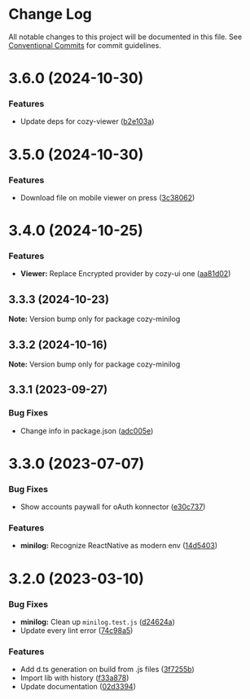 # Change Log

All notable changes to this project will be documented in this file.
See [Conventional Commits](https://conventionalcommits.org) for commit guidelines.

# 3.6.0 (2024-10-30)


### Features

* Update deps for cozy-viewer ([b2e103a](https://github.com/cozy/cozy-libs/commit/b2e103a1280182881ae1133860c0a09650271920))





# 3.5.0 (2024-10-30)


### Features

* Download file on mobile viewer on press ([3c38062](https://github.com/cozy/cozy-libs/commit/3c38062e2c83d5b8f7d0065323c18d45b5ce9564))





# 3.4.0 (2024-10-25)


### Features

* **Viewer:** Replace Encrypted provider by cozy-ui one ([aa81d02](https://github.com/cozy/cozy-libs/commit/aa81d02f0a70de8044f704cbd895b1d54c9f38b8))





## 3.3.3 (2024-10-23)

**Note:** Version bump only for package cozy-minilog





## 3.3.2 (2024-10-16)

**Note:** Version bump only for package cozy-minilog





## 3.3.1 (2023-09-27)


### Bug Fixes

* Change info in package.json ([adc005e](https://github.com/cozy/cozy-libs/commit/adc005e9059435ad66d4fc045f7ecbf3ffba54c9))





# 3.3.0 (2023-07-07)


### Bug Fixes

* Show accounts paywall for oAuth konnector ([e30c737](https://github.com/mixu/minilog/commit/e30c7370e7e1ce41c8238acc3e97f53380935b74))


### Features

* **minilog:** Recognize ReactNative as modern env ([14d5403](https://github.com/mixu/minilog/commit/14d5403de3021f418f98d2c1b1a1578910f34186))





# 3.2.0 (2023-03-10)


### Bug Fixes

* **minilog:** Clean up `minilog.test.js` ([d24624a](https://github.com/mixu/minilog/commit/d24624a6ecdf65172b0f13e3700bb8620b08e753))
* Update every lint error ([74c98a5](https://github.com/mixu/minilog/commit/74c98a5514145e176047ebd2c233e3f01c7bda7f))


### Features

* Add d.ts generation on build from .js files ([3f7255b](https://github.com/mixu/minilog/commit/3f7255b41b88fe158fe77b37fe0b497ac7603031))
* Import lib with history ([f33a878](https://github.com/mixu/minilog/commit/f33a878bfbbd73b4ae2b819feb3dfce23442072f))
* Update documentation ([02d3394](https://github.com/mixu/minilog/commit/02d33949c770d64a7c0ba30064c6d977fd451152))
